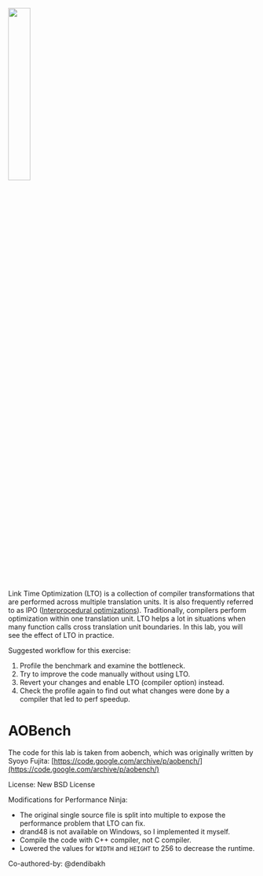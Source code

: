 [<img src="https://drive.google.com/uc?export=view&id=1QLyhFannnuqJw8heBnBsexMnE7tWNZIi" width="30%">](https://www.youtube.com/watch?v=j2sND8ATjsE&list=PLRWO2AL1QAV6bJAU2kgB4xfodGID43Y5d)

Link Time Optimization (LTO) is a collection of compiler transformations that are performed across multiple translation units. It is also frequently referred to as IPO ([Interprocedural optimizations](https://en.wikipedia.org/wiki/Interprocedural_optimization)). Traditionally, compilers perform optimization within one translation unit. LTO helps a lot in situations when many function calls cross translation unit boundaries. In this lab, you will see the effect of LTO in practice.

Suggested workflow for this exercise:
1. Profile the benchmark and examine the bottleneck.
2. Try to improve the code manually without using LTO.
3. Revert your changes and enable LTO (compiler option) instead.
4. Check the profile again to find out what changes were done by a compiler that led to perf speedup.

# AOBench
The code for this lab is taken from aobench, which was originally written by Syoyo Fujita:
[https://code.google.com/archive/p/aobench/](https://code.google.com/archive/p/aobench/)

License: New BSD License

Modifications for Performance Ninja:
- The original single source file is split into multiple to expose the performance problem that LTO can fix.
- drand48 is not available on Windows, so I implemented it myself.
- Compile the code with C++ compiler, not C compiler.
- Lowered the values for `WIDTH` and `HEIGHT` to 256 to decrease the runtime.

Co-authored-by: @dendibakh